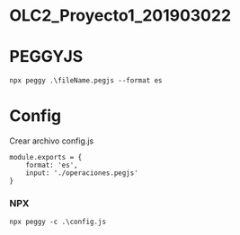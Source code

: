 # OLC2_Proyecto1_201903022


# PEGGYJS
 ``` 
 npx peggy .\fileName.pegjs --format es 
 ```
# Config 
Crear archivo config.js
``` 
module.exports = {
    format: 'es', 
    input: './operaciones.pegjs'
}
```

### NPX 
``` npx peggy -c .\config.js ```

